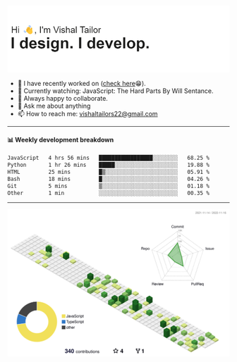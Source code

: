 ![Hi, I'm Vishal Tailor. I design. I develop.](https://github.com/vishaltailors/vishaltailors/blob/main/header.png?raw=true)

- 🔭 I have recently worked on ([check here](https://vishaltailor.com)😁).
- 🎦 Currently watching: JavaScript: The Hard Parts By Will Sentance.
- 👯 Always happy to collaborate.
- 💬 Ask me about anything
- 📫 How to reach me: <a href="mailto:vishaltailors22@gmail.com">vishaltailors22@gmail.com</a>

<hr /> 
<h4>📊 Weekly development breakdown</h4>
<!--START_SECTION:waka-->

```text
JavaScript   4 hrs 56 mins   █████████████████░░░░░░░░   68.25 %
Python       1 hr 26 mins    █████░░░░░░░░░░░░░░░░░░░░   19.88 %
HTML         25 mins         █▒░░░░░░░░░░░░░░░░░░░░░░░   05.91 %
Bash         18 mins         █░░░░░░░░░░░░░░░░░░░░░░░░   04.26 %
Git          5 mins          ▒░░░░░░░░░░░░░░░░░░░░░░░░   01.18 %
Other        1 min           ░░░░░░░░░░░░░░░░░░░░░░░░░   00.35 %
```

<!--END_SECTION:waka-->
<hr /> 

![](./profile-3d-contrib/profile-green-animate.svg)

